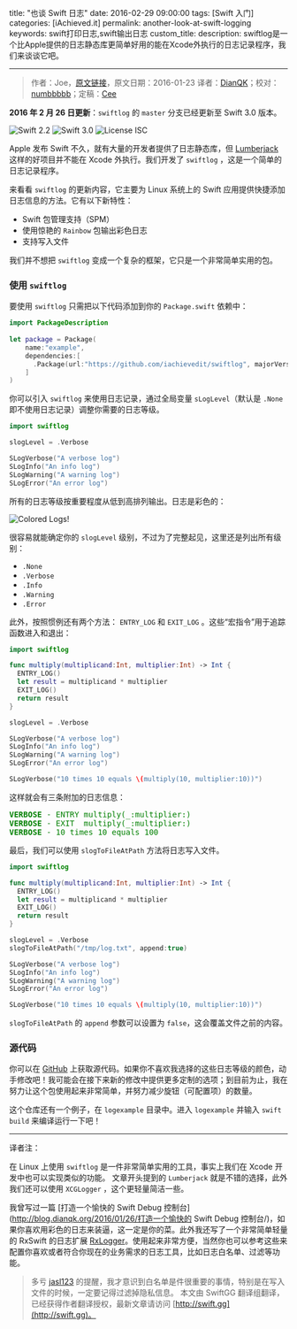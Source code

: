 title: "也谈 Swift 日志"
date: 2016-02-29 09:00:00
tags: [Swift 入门]
categories: [iAchieved.it]
permalink: another-look-at-swift-logging
keywords: swift打印日志,swift输出日志
custom_title: 
description: swiftlog是一个比Apple提供的日志静态库更简单好用的能在Xcode外执行的日志记录程序，我们来谈谈它吧。

---
> 作者：Joe，[原文链接](http://dev.iachieved.it/iachievedit/another-look-at-swift-logging/)，原文日期：2016-01-23
> 译者：[DianQK](undefined)；校对：[numbbbbb](http://numbbbbb.com/)；定稿：[Cee](https://github.com/Cee)
  







<!--此处开始正文-->

**2016 年 2 月 26 日更新**：`swiftlog` 的 `master` 分支已经更新至 Swift 3.0 版本。

![Swift 2.2](https://img.shields.io/badge/Swift-2.2-orange.svg?style=flat) ![Swift 3.0](https://img.shields.io/badge/Swift-3.0-orange.svg?style=flat) ![License ISC](https://img.shields.io/badge/License-ISC-blue.svg?style=flat)

Apple 发布 Swift 不久，就有大量的开发者提供了日志静态库，但 [Lumberjack](https://github.com/CocoaLumberjack/CocoaLumberjack) 这样的好项目并不能在 Xcode 外执行。我们开发了 `swiftlog` ，这是一个简单的日志记录程序。

<!--more-->

来看看 `swiftlog` 的更新内容，它主要为 Linux 系统上的 Swift 应用提供快捷添加日志信息的方法。它有以下新特性：

* Swift 包管理支持（SPM）
* 使用惊艳的 `Rainbow` 包输出彩色日志
* 支持写入文件

我们并不想把 `swiftlog` 变成一个复杂的框架，它只是一个非常简单实用的包。

### 使用 `swiftlog`

要使用 `swiftlog` 只需把以下代码添加到你的 `Package.swift` 依赖中：

```swift
import PackageDescription
 
let package = Package(
    name:"example",
    dependencies:[
      .Package(url:"https://github.com/iachievedit/swiftlog", majorVersion:1)
    ]
)
```

你可以引入 `swiftlog` 来使用日志记录，通过全局变量 `sLogLevel`（默认是 `.None` 即不使用日志记录）调整你需要的日志等级。

```swift
import swiftlog

slogLevel = .Verbose

SLogVerbose("A verbose log")
SLogInfo("An info log")
SLogWarning("A warning log")
SLogError("An error log")
```

所有的日志等级按重要程度从低到高排列输出。日志是彩色的：

![Colored Logs!](/img/articles/another-look-at-swift-logging/Untitled-window_011.png1456708215.5935338)

很容易就能确定你的 `slogLevel` 级别，不过为了完整起见，这里还是列出所有级别：

* `.None`
* `.Verbose`
* `.Info`
* `.Warning`
* `.Error`

此外，按照惯例还有两个方法： `ENTRY_LOG` 和 `EXIT_LOG` 。这些“宏指令”用于追踪函数进入和退出：

```swift
import swiftlog

func multiply(multiplicand:Int, multiplier:Int) -> Int {
  ENTRY_LOG()
  let result = multiplicand * multiplier
  EXIT_LOG()
  return result
}

slogLevel = .Verbose

SLogVerbose("A verbose log")
SLogInfo("An info log")
SLogWarning("A warning log")
SLogError("An error log")

SLogVerbose("10 times 10 equals \(multiply(10, multiplier:10))")
```

这样就会有三条附加的日志信息：

<p><font color="green"></p><pre class="crayon:false">
<b>VERBOSE</b> - ENTRY multiply(_:multiplier:)
<b>VERBOSE</b> - EXIT  multiply(_:multiplier:)
<b>VERBOSE</b> - 10 times 10 equals 100
</pre><p></font></p>

最后，我们可以使用 `slogToFileAtPath` 方法将日志写入文件。

```swift
import swiftlog

func multiply(multiplicand:Int, multiplier:Int) -> Int {
  ENTRY_LOG()
  let result = multiplicand * multiplier
  EXIT_LOG()
  return result
}

slogLevel = .Verbose
slogToFileAtPath("/tmp/log.txt", append:true)

SLogVerbose("A verbose log")
SLogInfo("An info log")
SLogWarning("A warning log")
SLogError("An error log")

SLogVerbose("10 times 10 equals \(multiply(10, multiplier:10))")
```

`slogToFileAtPath` 的 `append` 参数可以设置为 `false`，这会覆盖文件之前的内容。

### 源代码

你可以在 [GitHub](https://github.com/iachievedit/swiftlog) 上获取源代码。如果你不喜欢我选择的这些日志等级的颜色，动手修改吧！我可能会在接下来新的修改中提供更多定制的选项；到目前为止，我在努力让这个包使用起来非常简单，并努力减少旋钮（可配置项）的数量。

这个仓库还有一个例子，在 `logexample` 目录中。进入 `logexample` 并输入 `swift build` 来编译运行一下吧！

--- 

译者注：

在 Linux 上使用 `swiftlog` 是一件非常简单实用的工具，事实上我们在 Xcode 开发中也可以实现类似的功能。
文章开头提到的 `Lumberjack` 就是不错的选择，此外我们还可以使用 `XCGLogger` ，这个更轻量简洁一些。

我曾写过一篇 [打造一个愉快的 Swift Debug 控制台](http://blog.dianqk.org/2016/01/26/打造一个愉快的 Swift Debug 控制台/)，如果你喜欢用彩色的日志来装逼，这一定是你的菜。此外我还写了一个非常简单轻量的 RxSwift 的日志扩展 [RxLogger](https://github.com/DianQK/RxLogger)。使用起来非常方便，当然你也可以参考这些来配置你喜欢或者符合你现在的业务需求的日志工具，比如日志白名单、过滤等功能。

> 多亏 [jasl123](https://github.com/jasl) 的提醒，我才意识到白名单是件很重要的事情，特别是在写入文件的时候，一定要记得过滤掉隐私信息。
> 本文由 SwiftGG 翻译组翻译，已经获得作者翻译授权，最新文章请访问 [http://swift.gg](http://swift.gg)。